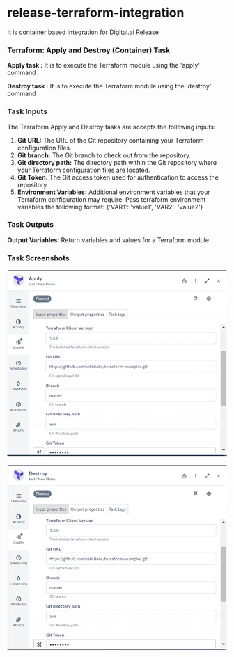 # release-terraform-integration
It is container based integration for Digital.ai Release 

### Terraform: Apply and Destroy (Container) Task

**Apply task :** It is to execute the Terraform module using the 'apply' command

**Destroy task :** It is to execute the Terraform module using the 'destroy' command

### Task Inputs

The Terraform Apply and Destroy tasks are accepts the following inputs:

1. **Git URL:** The URL of the Git repository containing your Terraform configuration files.
2. **Git branch:** The Git branch to check out from the repository.
3. **Git directory path:** The directory path within the Git repository where your Terraform configuration files are located.
4. **Git Token:** The Git access token used for authentication to access the repository.
5. **Environment Variables:** Additional environment variables that your Terraform configuration may require. Pass terraform environment variables the following format: {'VAR1': 'value1', 'VAR2': 'value2'}

### Task Outputs

**Output Variables:** Return variables and values for a Terraform module

### Task Screenshots

![Apply Task](images/apply.PNG)


![Destroy Task](images/destroy.PNG)
